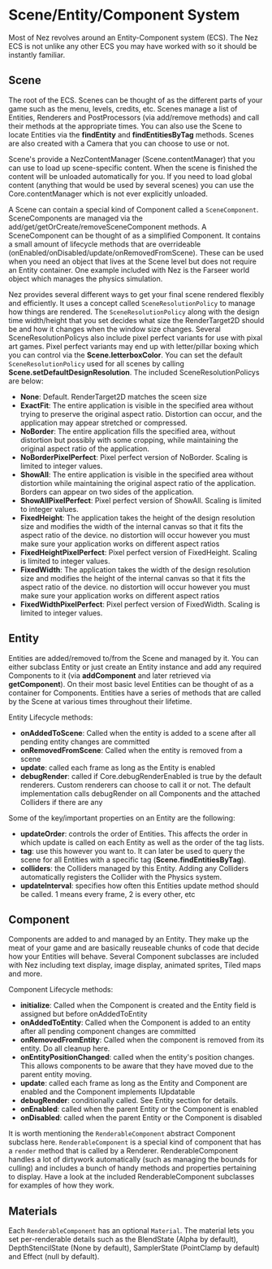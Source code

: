Scene/Entity/Component System
==========

Most of Nez revolves around an Entity-Component system (ECS). The Nez ECS is not unlike any other ECS you may have worked with so it should be instantly familiar.



## Scene
The root of the ECS. Scenes can be thought of as the different parts of your game such as the menu, levels, credits, etc. Scenes manage a list of Entities, Renderers and PostProcessors (via add/remove methods) and call their methods at the appropriate times. You can also use the Scene to locate Entities via the **findEntity** and **findEntitiesByTag** methods. Scenes are also created with a Camera that you can choose to use or not.

Scene's provide a NezContentManager (Scene.contentManager) that you can use to load up scene-specific content. When the scene is finished the content will be unloaded automatically for you. If you need to load global content (anything that would be used by several scenes) you can use the Core.contentManager which is not ever explicitly unloaded.

A Scene can contain a special kind of Component called a `SceneComponent`. SceneComponents are managed via the add/get/getOrCreate/removeSceneComponent methods. A SceneComponent can be thought of as a simplified Component. It contains a small amount of lifecycle methods that are overrideable (onEnabled/onDisabled/update/onRemovedFromScene). These can be used when you need an object that lives at the Scene level but does not require an Entity container. One example included with Nez is the Farseer world object which manages the physics simulation.

Nez provides several different ways to get your final scene rendered flexibly and efficiently. It uses a concept called `SceneResolutionPolicy` to manage how things are rendered. The `SceneResolutionPolicy` along with the design time width/height that you set decides what size the RenderTarget2D should be and how it changes when the window size changes. Several SceneResolutionPolicys also include pixel perfect variants for use with pixal art games. Pixel perfect variants may end up with letter/pillar boxing which you can control via the **Scene.letterboxColor**. You can set the default `SceneResolutionPolicy` used for all scenes by calling **Scene.setDefaultDesignResolution**. The included SceneResolutionPolicys are below:

- **None**: Default. RenderTarget2D matches the sceen size
- **ExactFit**: The entire application is visible in the specified area without trying to preserve the original aspect ratio. Distortion can occur, and the application may appear stretched or compressed.
- **NoBorder**: The entire application fills the specified area, without distortion but possibly with some cropping, while maintaining the original aspect ratio of the application.
- **NoBorderPixelPerfect**: Pixel perfect version of NoBorder. Scaling is limited to integer values.
- **ShowAll**: The entire application is visible in the specified area without distortion while maintaining the original aspect ratio of the application. Borders can appear on two sides of the application.
- **ShowAllPixelPerfect**: Pixel perfect version of ShowAll. Scaling is limited to integer values.
- **FixedHeight**: The application takes the height of the design resolution size and modifies the width of the internal canvas so that it fits the aspect ratio of the device. no distortion will occur however you must make sure your application works on different aspect ratios
- **FixedHeightPixelPerfect**: Pixel perfect version of FixedHeight. Scaling is limited to integer values.
- **FixedWidth**: The application takes the width of the design resolution size and modifies the height of the internal canvas so that it fits the aspect ratio of the device. no distortion will occur however you must make sure your application works on different aspect ratios
- **FixedWidthPixelPerfect**: Pixel perfect version of FixedWidth. Scaling is limited to integer values.



## Entity
Entities are added/removed to/from the Scene and managed by it. You can either subclass Entity or just create an Entity instance and add any required Components to it (via **addComponent** and later retrieved via **getComponent**). On their most basic level Entities can be thought of as a container for Components. Entities have a series of methods that are called by the Scene at various times throughout their lifetime.

Entity Lifecycle methods:

- **onAddedToScene**: Called when the entity is added to a scene after all pending entity changes are committed
- **onRemovedFromScene**: Called when the entity is removed from a scene
- **update**: called each frame as long as the Entity is enabled
- **debugRender**: called if Core.debugRenderEnabled is true by the default renderers. Custom renderers can choose to call it or not. The default implementation calls debugRender on all Components and the attached Colliders if there are any

Some of the key/important properties on an Entity are the following:

- **updateOrder**: controls the order of Entities. This affects the order in which update is called on each Entity as well as the order of the tag lists.
- **tag**: use this however you want to. It can later be used to query the scene for all Entities with a specific tag (**Scene.findEntitiesByTag**).
- **colliders**:  the Colliders managed by this Entity. Adding any Colliders automatically registers the Collider with the Physics system.
- **updateInterval**: specifies how often this Entities update method should be called. 1 means every frame, 2 is every other, etc



## Component
Components are added to and managed by an Entity. They make up the meat of your game and are basically reuseable chunks of code that decide how your Entities will behave. Several Component subclasses are included with Nez including text display, image display, animated sprites, Tiled maps and more.

Component Lifecycle methods:

- **initialize**: Called when the Component is created and the Entity field is assigned but before onAddedToEntity
- **onAddedToEntity**: Called when the Component is added to an entity after all pending component changes are committed
- **onRemovedFromEntity**:  Called when the component is removed from its entity. Do all cleanup here.
- **onEntityPositionChanged**: called when the entity's position changes. This allows components to be aware that they have moved due to the parent entity moving.
- **update**: called each frame as long as the Entity and Component are enabled and the Component implements IUpdatable
- **debugRender**: conditionally called. See Entity section for details.
- **onEnabled**: called when the parent Entity or the Component is enabled
- **onDisabled**: called when the parent Entity or the Component is disabled

It is worth mentioning the `RenderableComponent` abstract Component subclass here. `RenderableComponent` is a special kind of component that has a `render` method that is called by a Renderer. RenderableComponent handles a lot of dirtywork automatically (such as managing the bounds for culling) and includes a bunch of handy methods and properties pertaining to display. Have a look at the included RenderableComponent subclasses for examples of how they work.



## Materials

Each `RenderableComponent` has an optional `Material`. The material lets you set per-renderable details such as the BlendState (Alpha by default), DepthStencilState (None by default), SamplerState (PointClamp by default) and Effect (null by default).
